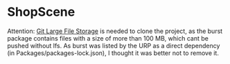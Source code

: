 # ShopScene
Attention: [Git Large File Storage](https://git-lfs.github.com/)  is needed to clone the project, as the 
burst package contains files with a size of more than 100 MB, which cant be pushed without lfs. 
As burst was listed by the URP as a direct dependency (in Packages/packages-lock.json), 
I thought it was better not to remove it.
